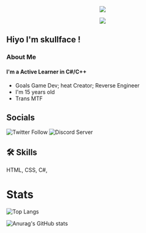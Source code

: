 
<p align="center">
  <img src="https://github.com/descripted/descripted/blob/master/assets/standard.gif?raw=true) alt="My Name!"/>
</p>
<p align="center">
  <img src="https://github.com/descripted/descripted/blob/master/assets/standard%20(1).gif?raw=true) alt="What I do"/>
</p>

## Hiyo I'm skullface ! 


###  About Me
#### I'm a Active Learner in C#/C++

* Goals Game Dev; heat Creator; Reverse Engineer
* I'm 15 years old
* Trans MTF





## Socials

![Twitter Follow](https://img.shields.io/twitter/follow/KoriaVRstyle=for-the-badge&logo=Twitter)
![Discord Server](https://img.shields.io/badge/My%20Discord-%20discord.gg%2Fwinners-blueviolet?style=for-the-badge&logo=DIscord)


## 🛠 Skills
HTML, CSS, C#,

# Stats

![Top Langs](https://github-readme-stats.vercel.app/api/top-langs/?username=descripted&layout=compact&show_icons=true&theme=dark)

![Anurag's GitHub stats](https://github-readme-stats.vercel.app/api?username=descripted&show_icons=true&theme=dark)
